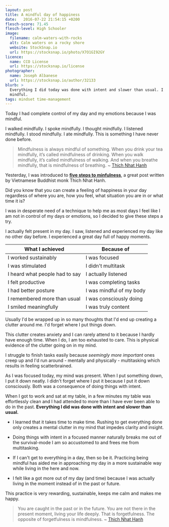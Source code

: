 ```yaml
---
layout: post
title: A mindful day of happiness
date:   2016-07-22 21:54:15 +0200
flesch-score: 71.45
flesch-level: High Schooler
image:
  filename: calm-waters-with-rocks
  alt: Calm waters on a rocky shore
  website: StockSnap.io
  url: https://stocksnap.io/photo/X7O1GI92GY
licence:
  name: CCO License
  url: https://stocksnap.io/license
photographer:
  name: Joseph Albanese
  url: https://stocksnap.io/author/32133
blurb: >
  Everything I did today was done with intent and slower than usual. I was
  mindful.
tags: mindset time-management
---
```


Today I had complete control of my day and my emotions because I was mindful.

I walked mindfully. I spoke mindfully. I thought mindfully. I listened mindfully.
I stood mindfully. I ate mindfully. This is something I have never done before.

> Mindfulness is always mindful of something. When you drink your tea mindfully,
  it’s called mindfulness of drinking. When you walk mindfully, it’s called
  mindfulness of walking. And when you breathe mindfully, that is mindfulness
  of breathing. ~ [Thich Nhat Hanh](http://www.mindful.org/author/thich-nhat-hanh/)

Yesterday, I was introduced to
**[five steps to minfulness](http://www.mindful.org/five-steps-to-mindfulness/)**,
a great post written by Vietnamese Buddhist monk Thich Nhat Hanh.

Did you know that you can create a feeling of happiness in your day regardless
of where you are, how you feel, what situation you are in or what time it is?

I was in desperate need of a technique to help me as most days I feel like I
am not in control of my days or emotions, so I decided to give these steps a try.

I actually felt present in my day. I saw, listened and experienced my day like
no other day before. I experienced a great day full of happy moments.

| What I achieved                | Because of               |
|--------------------------------|--------------------------|
| I worked sustainably           | I was focused            |
| I was stimulated               | I didn't multitask       |
| I heard what people had to say | I actually listened      |
| I felt productive              | I was completing tasks   |
| I had better posture           | I was mindful of my body |
| I remembered more than usual   | I was consciously doing  |
| I smiled meaningfully          | I was truly content      |

Usually I'd be wrapped up in so many thoughts that I'd end up creating a clutter
around me. I'd forget where I put things down.

This clutter creates anxiety and I can rarely attend to it because I hardly
have enough time. When I do, I am too exhausted to care. This is physical
evidence of the clutter going on in my mind.

I struggle to finish tasks easily because *seemingly more important* ones
creep up and I'd run around - mentally and physically - multitasking which
results in feeling scatterbrained.

As I was focused today, my mind was present. When I put something down, I put
it down neatly. I didn't forget where I put it because I put it down
consciously. Both was a consequence of doing things with intent.

When I got to work and sat at my table, in a few minutes my table was
effortlessly clean and I had attended to more than I have ever been able to do
in the past. **Everything I did was done with intent and slower than usual.**

* I learned that it takes time to make time. Rushing to get everything done only
  creates a mental clutter in my mind that impedes clarity and insight.

* Doing things with intent in a focused manner naturally breaks me out of the
  survival-mode I am so accustomed to and frees me from multitasking.

* If I can't get to everything in a day, then so be it. Practicing being mindful
  has aided me in approaching my day in a more sustainable way while living in
  the here and now.

* I felt like a got more out of my day (and time) because I was actually living
  in the moment instead of in the past or future.

This practice is very rewarding, sustainable, keeps me calm and makes me happy.

> You are caught in the past or in the future. You are not there in the present
  moment, living your life deeply. That is forgetfulness. The opposite of
  forgetfulness is mindfulness. ~ [Thich Nhat Hanh](http://www.mindful.org/author/thich-nhat-hanh/)
